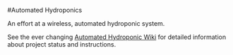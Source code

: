 #Automated Hydroponics

An effort at a wireless, automated hydroponic system.

See the ever changing [Automated Hydroponic Wiki](https://github.com/cbrum11/automated-hydroponics/wiki/Automated-Hydroponics-%7C-Home) for detailed information about project status and instructions.
